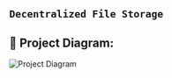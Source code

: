 ## ```Decentralized File Storage```


## 🔧 Project Diagram:
![Project Diagram](https://i.gyazo.com/2738ea6743a40036756b1b5714ab9fa8.png)
